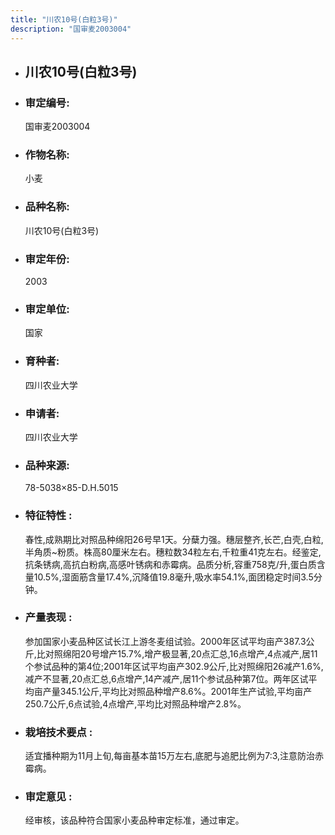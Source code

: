 ```yaml
---
title: "川农10号(白粒3号)"
description: "国审麦2003004"
---
```

* ## 川农10号(白粒3号)
* ###  审定编号:  
   国审麦2003004

*  ### 作物名称:  
   小麦

*   ###  品种名称: 
    川农10号(白粒3号)

*   ### 审定年份: 
    2003

*   ### 审定单位:  
    国家

*   ### 育种者:  
    四川农业大学

*   ### 申请者:  
    四川农业大学

*   ### 品种来源:  
    78-5038×85-D.H.5015

*   ### 特征特性 : 
    春性,成熟期比对照品种绵阳26号早1天。分蘖力强。穗层整齐,长芒,白壳,白粒,半角质~粉质。株高80厘米左右。穗粒数34粒左右,千粒重41克左右。经鉴定,抗条锈病,高抗白粉病,高感叶锈病和赤霉病。品质分析,容重758克/升,蛋白质含量10.5%,湿面筋含量17.4%,沉降值19.8毫升,吸水率54.1%,面团稳定时间3.5分钟。

*   ### 产量表现 : 
    参加国家小麦品种区试长江上游冬麦组试验。2000年区试平均亩产387.3公斤,比对照绵阳20号增产15.7%,增产极显著,20点汇总,16点增产,4点减产,居11个参试品种的第4位;2001年区试平均亩产302.9公斤,比对照绵阳26减产1.6%,减产不显著,20点汇总,6点增产,14产减产,居11个参试品种第7位。两年区试平均亩产量345.1公斤,平均比对照品种增产8.6%。2001年生产试验,平均亩产250.7公斤,6点试验,4点增产,平均比对照品种增产2.8%。

*   ### 栽培技术要点 : 
    适宜播种期为11月上旬,每亩基本苗15万左右,底肥与追肥比例为7:3,注意防治赤霉病。

*   ### 审定意见 : 
    经审核，该品种符合国家小麦品种审定标准，通过审定。
